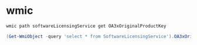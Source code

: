 # wmic

```powershell
wmic path softwareLicensingService get OA3xOriginalProductKey
```

```powershell
(Get-WmiObject -query 'select * from SoftwareLicensingService').OA3xOriginalProductKey
```
